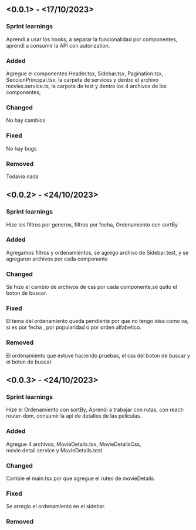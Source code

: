 ## <0.0.1> - <17/10/2023>

### Sprint learnings

Aprendí a usar los hooks, a separar la funcionalidad por componentes, aprendi a consumir la API con autorization.

### Added

Agregue el componentes Header.tsx, Sidebar.tsx, Pagination.tsx, SeccionPrincipal.tsx, la carpeta de services y dentro el archivo movies.service.ts, la carpeta de test y dentro los 4 archivos de los componentes, 

### Changed

No hay cambios

### Fixed

No hay bugs

### Removed

Todavia nada

## <0.0.2> - <24/10/2023>

### Sprint learnings

Hize los filtros por generos, filtros por fecha, Ordenamiento con sortBy

### Added

Agregamos filtros y ordenamientos, se agrego archivo de Sidebar.test, y se agregaron archivos por cada componente

### Changed

Se hizo el cambio de archivos de css por cada componente,se quito el boton de buscar.

### Fixed

El tema del ordenamiento queda pendiente por que no tengo idea como va, si es por fecha , por popularidad o por orden alfabetico.

### Removed

El ordenamiento que estuve haciendo pruebas, el css del boton de buscar y el boton de buscar.


## <0.0.3> - <24/10/2023>

### Sprint learnings

Hize el Ordenamiento con sortBy, Aprendi a trabajar con rutas, con react-router-dom, consumir la api de detalles de las peliculas.

### Added

Agregue 4 archivos, MovieDetails.tsx, MovieDetalisCss, movie.detail.service y MovieDetails.test.
### Changed

Cambie el main.tsx por que agregue el ruteo de movieDetails.

### Fixed

Se arreglo el ordenamiento en el sidebar.

### Removed

